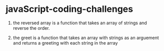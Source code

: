 # javaScript-coding-challenges
1. the reversed array is a function that takes an array of strings and reverse the order. 

2. the greet is a function that takes an array with strings as an arguement and returns a greeting with each string in the array
